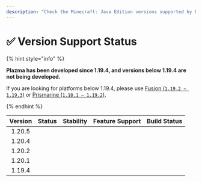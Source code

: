 ```yaml
---
description: "Check the Minecraft: Java Edition versions supported by Plazma."
---
```


# ✅ Version Support Status

{% hint style="info" %}

**Plazma has been developed since 1.19.4, and versions below 1.19.4 are not being developed.**

If you are looking for platforms below 1.19.4, please use [Fusion (`1.19.2 ~ 1.19.3`)](https://github.com/RuinedTechnologyUnify/Fusion) or [Prismarine (`1.18.1 ~ 1.19.2`)](https://github.com/PrismarineTeam/Prismarine).

{% endhint %}

| Version |                                                  Status                                                 |                                                    Stability                                                   |                                                 Feature Support                                                |                                                                                Build Status                                                                               |
| :-----: | :-----------------------------------------------------------------------------------------------------: | :------------------------------------------------------------------------------------------------------------: | :------------------------------------------------------------------------------------------------------------: | :-----------------------------------------------------------------------------------------------------------------------------------------------------------------------: |
|  1.20.5 |  <img src="https://img.shields.io/badge/WAITING-gray?style=for-the-badge" alt="" data-size="original">  | <img src="https://img.shields.io/badge/No%20Information-gray?style=for-the-badge" alt="" data-size="original"> | <img src="https://img.shields.io/badge/No%20Information-gray?style=for-the-badge" alt="" data-size="original"> |                               <img src="https://img.shields.io/badge/No%20Information-gray?style=for-the-badge" alt="" data-size="original">                              |
|  1.20.4 | <img src="https://img.shields.io/badge/ACTIVE-success?style=for-the-badge" alt="" data-size="original"> |       <img src="https://img.shields.io/badge/Good-blue?style=for-the-badge" alt="" data-size="original">       |      <img src="https://img.shields.io/badge/100%25-blue?style=for-the-badge" alt="" data-size="original">      | <img src="https://img.shields.io/github/actions/workflow/status/PlazmaMC/Plazma/release.yml?style=for-the-badge&label=%20&branch=ver/1.20.4" alt="" data-size="original"> |
|  1.20.2 |  <img src="https://img.shields.io/badge/MAINTAIN-blue?style=for-the-badge" alt="" data-size="original"> |       <img src="https://img.shields.io/badge/Good-blue?style=for-the-badge" alt="" data-size="original">       |      <img src="https://img.shields.io/badge/100%25-blue?style=for-the-badge" alt="" data-size="original">      | <img src="https://img.shields.io/github/actions/workflow/status/PlazmaMC/Plazma/release.yml?style=for-the-badge&label=%20&branch=ver/1.20.2" alt="" data-size="original"> |
|  1.20.1 |   <img src="https://img.shields.io/badge/Normal-red?style=for-the-badge" alt="" data-size="original">   |       <img src="https://img.shields.io/badge/Good-blue?style=for-the-badge" alt="" data-size="original">       |      <img src="https://img.shields.io/badge/100%25-blue?style=for-the-badge" alt="" data-size="original">      |                               <img src="https://img.shields.io/badge/No%20Information-gray?style=for-the-badge" alt="" data-size="original">                              |
|  1.19.4 |   <img src="https://img.shields.io/badge/Normal-red?style=for-the-badge" alt="" data-size="original">   |       <img src="https://img.shields.io/badge/Good-blue?style=for-the-badge" alt="" data-size="original">       |      <img src="https://img.shields.io/badge/100%25-blue?style=for-the-badge" alt="" data-size="original">      |                               <img src="https://img.shields.io/badge/No%20Information-gray?style=for-the-badge" alt="" data-size="original">                              |
